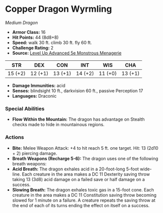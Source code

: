 # Copper Dragon Wyrmling

*Medium* *Dragon*

- **Armor Class:** 16
- **Hit Points:** 44 (8d8+8)
- **Speed:** walk 30 ft. climb 30 ft. fly 60 ft.
- **Challenge Rating:** 2
- **Source:** [Level Up Advanced 5e Monstrous Menagerie](https://www.levelup5e.com)

| STR | DEX | CON | INT | WIS | CHA |
| --- | --- | --- | --- | --- | --- |
| 15 (+2) | 12 (+1) | 13 (+1) | 14 (+2) | 11 (+0) | 13 (+1) |

- **Damage Immunities:** acid
- **Senses:** blindsight 10 ft., darkvision 60 ft., passive Perception 17
- **Languages:** Draconic
### Special Abilities
- **Flow Within the Mountain:** The dragon has advantage on Stealth checks made to hide in mountainous regions.
### Actions
- **Bite:** Melee Weapon Attack: +4 to hit  reach 5 ft.  one target. Hit: 13 (2d10 + 2) piercing damage.
- **Breath Weapons (Recharge 5-6):** The dragon uses one of the following breath weapons:
- **Acid Breath:** The dragon exhales acid in a 20-foot-long  5-foot wide-line. Each creature in the area makes a DC 11 Dexterity saving throw  taking 13 (3d8) acid damage on a failed save or half damage on a success.
- **Slowing Breath:** The dragon exhales toxic gas in a 15-foot cone. Each creature in the area makes a DC 11 Constitution saving throw  becoming slowed for 1 minute on a failure. A creature repeats the saving throw at the end of each of its turns  ending the effect on itself on a success.

